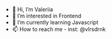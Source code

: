 - 👋 Hi, I’m Valeriia
- 👀 I’m interested in Frontend
- 🌱 I’m currently learning Javascript
- 📫 How to reach me - inst: @vlrsdrnk

<!---
vlrsdrnk/vlrsdrnk is a ✨ special ✨ repository because its `README.md` (this file) appears on your GitHub profile.
You can click the Preview link to take a look at your changes.
--->
